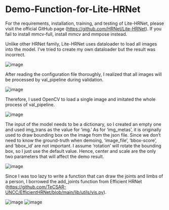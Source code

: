 # Demo-Function-for-Lite-HRNet
For the requirements, installation, training, and testing of Lite-HRNet, please visit the official GitHub page (https://github.com/HRNet/Lite-HRNet). If you fail to install mmcv-full, install mmcv and mmpose instead. 


Unlike other HRNet family, Lite-HRNet uses dataloader to load all images into the model. I’ve tried to create my own dataloader but the result was incorrect. 

![image](https://user-images.githubusercontent.com/57203983/152776219-6b8f9ab3-30c2-4eca-a73d-5f81f229cd4b.png)


After reading the configuration file thoroughly, I realized that all images will be processed by val_pipeline during validation.

![image](https://user-images.githubusercontent.com/57203983/152776245-6ac865e9-9e2c-43a5-baca-f46163fafb70.png)


Therefore, I used OpenCV to load a single image and imitated the whole process of val_pipeline. 

![image](https://user-images.githubusercontent.com/57203983/152776285-a4729fc6-2510-4c06-bc86-82dc514d786a.png)


The input of the model needs to be a dictionary, so I created an empty one and used img_trans as the value for ‘img.’ As for ‘img_metas’, it is originally used to draw bounding box on the image from the json file. Since we don’t need to know the ground-truth when demoing, ‘image_file’, ‘bbox-score’, and ‘bbox_id’ are not important. I assume ‘rotation’ will rotate the bounding box, so I just use the default value. Hence, center and scale are the only two parameters that will affect the demo result.

![image](https://user-images.githubusercontent.com/57203983/152776314-8d562952-19f0-43d3-8e82-39a246b9d5b7.png)


Since I was too lazy to write a function that can draw the joints and limbs of a person, I borrowed the add_joints function from Efficient HRNet (https://github.com/TeCSAR-UNCC/EfficientHRNet/blob/main/lib/utils/vis.py). 

![image](https://user-images.githubusercontent.com/57203983/152776349-a7efc2c6-681c-47db-8a9b-ebe3b9443f72.png)
![image](https://user-images.githubusercontent.com/57203983/152776366-b1b0335b-19f1-4845-bf8f-4a43e666ce47.png)
